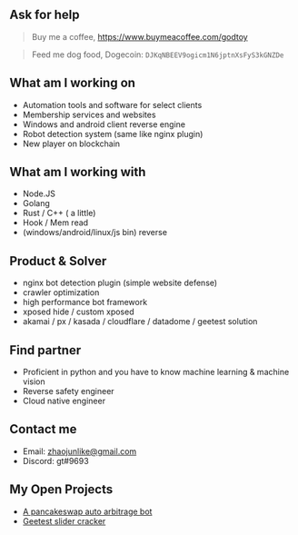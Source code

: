 ## Ask for help
> Buy me a coffee, https://www.buymeacoffee.com/godtoy

> Feed me dog food, Dogecoin: `DJKqNBEEV9ogicm1N6jptnXsFyS3kGNZDe`


## What am I working on
* Automation tools and software for select clients
* Membership services and websites
* Windows and android client reverse engine
* Robot detection system (same like nginx plugin)
* New player on blockchain

## What am I working with
* Node.JS
* Golang
* Rust / C++ ( a little)
* Hook / Mem read
* (windows/android/linux/js bin) reverse


## Product & Solver	
* nginx bot detection plugin (simple website defense)	
* crawler optimization
* high performance bot framework	
* xposed hide / custom xposed 
* akamai / px / kasada / cloudflare / datadome / geetest solution

## Find partner
* Proficient in python and you have to know machine learning & machine vision
* Reverse safety engineer
* Cloud native engineer


## Contact me
 * Email: zhaojunlike@gmail.com
 * Discord: gt#9693


## My Open Projects
- [A pancakeswap auto arbitrage bot](https://github.com/godtoy/bsc-swap-autotrade-bot-v1)
- [Geetest slider cracker](https://github.com/godtoy/gt-geetest)

